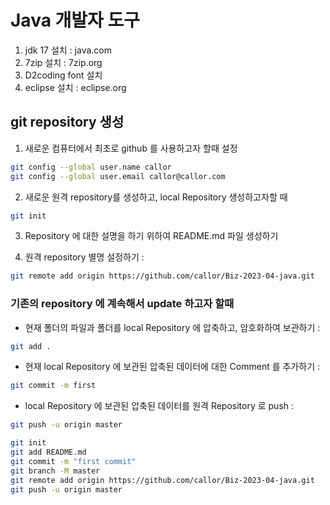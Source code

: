 # Java 개발자 도구 
1. jdk 17 설치 : java.com
2. 7zip 설치 : 7zip.org 
3. D2coding font 설치
4. eclipse 설치 : eclipse.org

## git repository 생성

1. 새로운 컴퓨터에서 최초로 github 를 사용하고자 할때 설정
```bash
git config --global user.name callor
git config --global user.email callor@callor.com
```   

2. 새로운 원격 repository를 생성하고, local Repository 생성하고자할 때
```bash
git init
```
3. Repository 에 대한 설명을 하기 위하여 README.md 파일 생성하기

4. 원격 repository 별명 설정하기 : 
```bash
git remote add origin https://github.com/callor/Biz-2023-04-java.git
```

### 기존의 repository 에 계속해서 update 하고자 할때

- 현재 폴더의 파일과 폴더를 local Repository 에 압축하고, 암호화하여 보관하기 : 
```bash 
git add .
```
- 현재 local Repository 에 보관된 압축된 데이터에 대한 Comment 를 추가하기 : 
```bash 
git commit -m first
```
- local Repository 에 보관된 압축된 데이터를 원격 Repository 로 push : 
```bash 
git push -u origin master
```

```bash
git init
git add README.md
git commit -m "first commit"
git branch -M master
git remote add origin https://github.com/callor/Biz-2023-04-java.git
git push -u origin master
```
